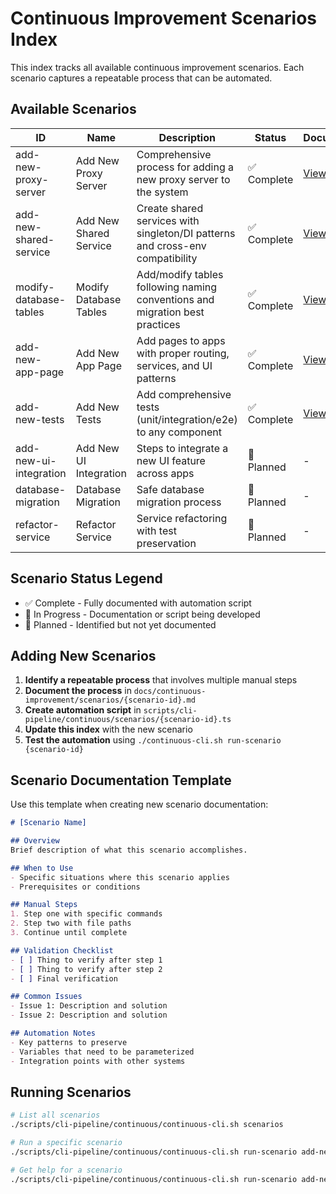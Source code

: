 # Continuous Improvement Scenarios Index

This index tracks all available continuous improvement scenarios. Each scenario captures a repeatable process that can be automated.

## Available Scenarios

| ID | Name | Description | Status | Documentation | Script |
|----|------|-------------|--------|---------------|--------|
| add-new-proxy-server | Add New Proxy Server | Comprehensive process for adding a new proxy server to the system | ✅ Complete | [View](./add-new-proxy-server.md) | [Run](../../../scripts/cli-pipeline/continuous/scenarios/add-new-proxy-server.ts) |
| add-new-shared-service | Add New Shared Service | Create shared services with singleton/DI patterns and cross-env compatibility | ✅ Complete | [View](./add-new-shared-service.md) | - |
| modify-database-tables | Modify Database Tables | Add/modify tables following naming conventions and migration best practices | ✅ Complete | [View](./modify-database-tables.md) | - |
| add-new-app-page | Add New App Page | Add pages to apps with proper routing, services, and UI patterns | ✅ Complete | [View](./add-new-app-page.md) | - |
| add-new-tests | Add New Tests | Add comprehensive tests (unit/integration/e2e) to any component | ✅ Complete | [View](./add-new-tests.md) | - |
| add-new-ui-integration | Add New UI Integration | Steps to integrate a new UI feature across apps | 📝 Planned | - | - |
| database-migration | Database Migration | Safe database migration process | 📝 Planned | - | - |
| refactor-service | Refactor Service | Service refactoring with test preservation | 📝 Planned | - | - |

## Scenario Status Legend

- ✅ Complete - Fully documented with automation script
- 🚧 In Progress - Documentation or script being developed
- 📝 Planned - Identified but not yet documented

## Adding New Scenarios

1. **Identify a repeatable process** that involves multiple manual steps
2. **Document the process** in `docs/continuous-improvement/scenarios/{scenario-id}.md`
3. **Create automation script** in `scripts/cli-pipeline/continuous/scenarios/{scenario-id}.ts`
4. **Update this index** with the new scenario
5. **Test the automation** using `./continuous-cli.sh run-scenario {scenario-id}`

## Scenario Documentation Template

Use this template when creating new scenario documentation:

```markdown
# [Scenario Name]

## Overview
Brief description of what this scenario accomplishes.

## When to Use
- Specific situations where this scenario applies
- Prerequisites or conditions

## Manual Steps
1. Step one with specific commands
2. Step two with file paths
3. Continue until complete

## Validation Checklist
- [ ] Thing to verify after step 1
- [ ] Thing to verify after step 2
- [ ] Final verification

## Common Issues
- Issue 1: Description and solution
- Issue 2: Description and solution

## Automation Notes
- Key patterns to preserve
- Variables that need to be parameterized
- Integration points with other systems
```

## Running Scenarios

```bash
# List all scenarios
./scripts/cli-pipeline/continuous/continuous-cli.sh scenarios

# Run a specific scenario
./scripts/cli-pipeline/continuous/continuous-cli.sh run-scenario add-new-proxy-server test-runner 9892

# Get help for a scenario
./scripts/cli-pipeline/continuous/continuous-cli.sh run-scenario add-new-proxy-server --help
```
